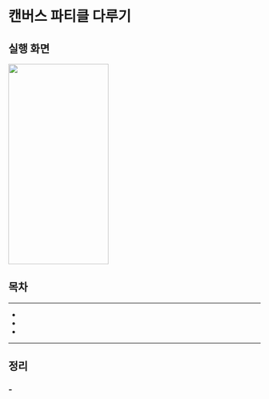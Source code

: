 # 캔버스 파티클 다루기

## 실행 화면

<img src="" width="200" height="400">

## 목차

---

- [](#)
- [](#)
- [](#)

---

## 정리

### -
